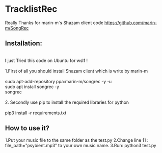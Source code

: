 # TracklistRec
Really Thanks for marin-m's Shazam client code
https://github.com/marin-m/SongRec<br>

## Installation:<br>
<br>
I just Tried this code on Ubuntu for wsl1 !<br>
<br>
1.First of all you should install Shazam client which is write by marin-m<br>
<br>
sudo apt-add-repository ppa:marin-m/songrec -y -u <br>
sudo apt install songrec -y <br>
songrec <br>
<br>
2. Secondly use pip to install the required libraries for python<br>
<br>
pip3 install -r requirements.txt

## How to use it?

1.Put your music file to the same folder as the test.py
2.Change line 11 :
          file_path="psybient.mp3" to your own music name.
3.Run:
          python3 test.py 
